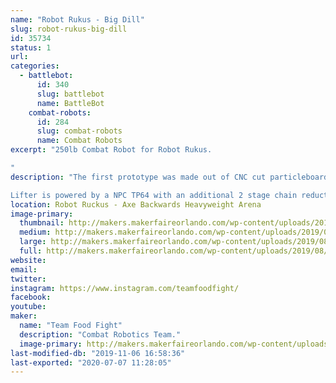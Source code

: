 ```yaml
---
name: "Robot Rukus - Big Dill"
slug: robot-rukus-big-dill
id: 35734
status: 1
url: 
categories:
  - battlebot:
      id: 340
      slug: battlebot
      name: BattleBot
    combat-robots:
      id: 284
      slug: combat-robots
      name: Combat Robots
excerpt: "250lb Combat Robot for Robot Rukus.

"
description: "The first prototype was made out of CNC cut particleboard to check the fit and overall scale before committing to getting the steel laser cut. 

Lifter is powered by a NPC TP64 with an additional 2 stage chain reduction to allows us to easily lift another 250lb robot."
location: Robot Ruckus - Axe Backwards Heavyweight Arena
image-primary:
  thumbnail: http://makers.makerfaireorlando.com/wp-content/uploads/2019/08/LifterV2.126-1-150x150.jpg
  medium: http://makers.makerfaireorlando.com/wp-content/uploads/2019/08/LifterV2.126-1-300x169.jpg
  large: http://makers.makerfaireorlando.com/wp-content/uploads/2019/08/LifterV2.126-1-1024x576.jpg
  full: http://makers.makerfaireorlando.com/wp-content/uploads/2019/08/LifterV2.126-1.jpg
website: 
email: 
twitter: 
instagram: https://www.instagram.com/teamfoodfight/
facebook: 
youtube: 
maker:
  name: "Team Food Fight"
  description: "Combat Robotics Team."
  image-primary: http://makers.makerfaireorlando.com/wp-content/uploads/2019/08/LifterV2.126-1024x576.jpg
last-modified-db: "2019-11-06 16:58:36"
last-exported: "2020-07-07 11:28:05"
---
```

